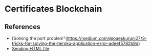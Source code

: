 # Certificates Blockchain






## References
* [Solving the port problem"(https://medium.com/@oaeskuruni27/3-tricks-for-solving-the-heroku-application-error-adeef5782b9d)
* [Sending HTML file](https://codeforgeek.com/render-html-file-expressjs/)